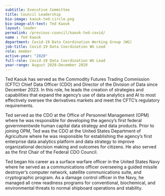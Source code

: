 ```yaml
---
subtitle: Executive Committee
title: Council Leadership
bio-image: kaouk-ted-circle.png
bio-image-alt-text: Ted Kaouk
layout: leader
permalink: /previous-council/kaouk-ted-covid/
name : Ted Kaouk
department: Covid-19 Data Coordination Working Group (WG)
job-title: Covid-19 Data Coordination WG Lead
role: member
active-year: "2020"
full-role: Covid-19 Data Coordination WG Lead
year-range: August 2020-December 2020
---
```

Ted Kaouk has served as the Commodity Futures Trading Commission (CFTC) Chief Data Officer (CDO) and Director of the Division of Data since December 2023. In this role, he leads the creation of strategies and capabilities that expand the agency’s use of data analytics and AI to most effectively oversee the derivatives markets and meet the CFTC’s regulatory requirements.

Ted served as the CDO at the Office of Personnel Management (OPM) where he was responsible for developing the agency’s first federal governmentwide human capital data strategy and data products. Prior to joining OPM, Ted was the CDO at the United States Department of Agriculture where he was responsible for establishing the agency’s first enterprise data analytics platform and data strategy to improve organizational decision making and outcomes for citizens. He also served as the first Chair of the Federal CDO Council.

Ted began his career as a surface warfare officer in the United States Navy where he served as a communications officer overseeing a guided missile destroyer’s computer network, satellite communications suite, and cryptographic program. As a damage control officer in the Navy, he managed all crew readiness programs for conventional, biochemical, and environmental threats to normal shipboard operations and stability.